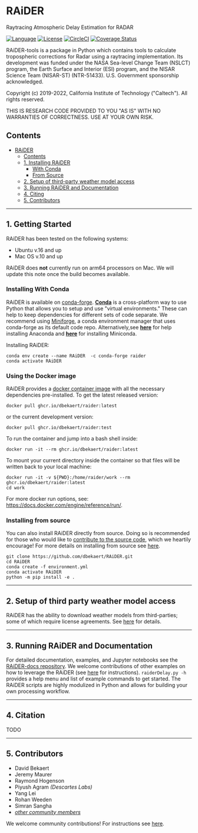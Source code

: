 # RAiDER
Raytracing Atmospheric Delay Estimation for RADAR

[![Language](https://img.shields.io/badge/python-3.7%2B-blue.svg)](https://www.python.org/)
[![License](https://img.shields.io/badge/License-Apache%202.0-blue.svg)](https://github.com/dbekaert/RAiDER/blob/dev/LICENSE)
[![CircleCI](https://circleci.com/gh/dbekaert/RAiDER.svg?style=svg)](https://circleci.com/gh/dbekaert/RAiDER)
[![Coverage Status](https://coveralls.io/repos/github/dbekaert/RAiDER/badge.svg?branch=dev)](https://coveralls.io/github/dbekaert/RAiDER?branch=dev)

RAiDER-tools is a package in Python which contains tools to calculate tropospheric corrections for Radar using a raytracing implementation. Its development was funded under the NASA Sea-level Change Team (NSLCT) program, the Earth Surface and Interior (ESI) program, and the NISAR Science Team (NISAR-ST) (NTR-51433). U.S. Government sponsorship acknowledged. 

Copyright (c) 2019-2022, California Institute of Technology ("Caltech"). All rights reserved.

THIS IS RESEARCH CODE PROVIDED TO YOU "AS IS" WITH NO WARRANTIES OF CORRECTNESS. USE AT YOUR OWN RISK.

## Contents
- [RAiDER](#raider)
  - [Contents](#contents)
  - [1. Installing RAiDER](#3-installing-raider)
    - [With Conda](#with-conda)
    - [From Source](#3-installing-raider)
  - [2. Setup of third-party weather model access](#4-setup-of-third-party-weather-model-access)
  - [3. Running RAiDER and Documentation](#5-running-raider-and-documentation)
  - [4. Citing](#6-citation)
  - [5. Contributors](#7-contributors)
------
## 1. Getting Started

RAiDER has been tested on the following systems:
- Ubuntu v.16 and up
- Mac OS v.10 and up

RAiDER does **not** currently run on arm64 processors on Mac. We will update this note once the build becomes available. 

### Installing With Conda
RAiDER is available on [conda-forge](https://anaconda.org/conda-forge/raider). __[Conda](https://docs.conda.io/en/latest/index.html)__ is a cross-platform way to use Python that allows you to setup and use "virtual environments." These can help to keep dependencies for different sets of code separate. We recommend using [Miniforge](https://github.com/conda-forge/miniforge), a conda environment manager that uses conda-forge as its default code repo. Alternatively,see __[here](https://docs.anaconda.com/anaconda/install/)__ for help installing Anaconda and __[here](https://docs.conda.io/en/latest/miniconda.html)__ for installing Miniconda.

Installing RAiDER:
```
conda env create --name RAiDER  -c conda-forge raider
conda activate RAiDER
```

### Using the Docker image
RAiDER provides a [docker container image](https://docs.docker.com/get-started/) with all the necessary dependencies pre-installed. To get the latest released version: 
```
docker pull ghcr.io/dbekaert/raider:latest
```
or the current development version:
```
docker pull ghcr.io/dbekaert/raider:test
```

To run the container and jump into a bash shell inside:
```
docker run -it --rm ghcr.io/dbekaert/raider:latest
```
To mount your current directory inside the container so that files will be written back to your local machine:
```
docker run -it -v ${PWD}:/home/raider/work --rm ghcr.io/dbekaert/raider:latest
cd work
```
For more docker run options, see: <https://docs.docker.com/engine/reference/run/>.

### Installing from source
You can also install RAiDER directly from source. Doing so is recommended for those who would like to [contribute to the source code](https://github.com/dbekaert/RAiDER/blob/dev/CONTRIBUTING.md), which we heartily encourage! For more details on installing from source see [here](https://github.com/dbekaert/RAiDER/blob/dev/Installing_from_source.md).
```
git clone https://github.com/dbekaert/RAiDER.git
cd RAiDER
conda create -f environment.yml
conda activate RAiDER
python -m pip install -e .
```
------
## 2. Setup of third party weather model access
RAiDER has the ability to download weather models from third-parties; some of which require license agreements. See [here](WeatherModels.md) for details.

------
## 3. Running RAiDER and Documentation
For detailed documentation, examples, and Jupyter notebooks see the [RAiDER-docs repository](https://github.com/dbekaert/RAiDER-docs).
We welcome contributions of other examples on how to leverage the RAiDER  (see [here](https://github.com/dbekaert/RAiDER/blob/master/CONTRIBUTING.md) for instructions).
``` raiderDelay.py -h ``` provides a help menu and list of example commands to get started.
The RAiDER scripts are highly modulized in Python and allows for building your own processing workflow.

------
## 4. Citation
TODO

------
## 5. Contributors
* David Bekaert
* Jeremy Maurer
* Raymond Hogenson
* Piyush Agram _(Descartes Labs)_
* Yang Lei
* Rohan Weeden
* Simran Sangha
* [_other community members_](https://github.com/dbekaert/RAiDER/graphs/contributors)

We welcome community contributions! For instructions see [here](https://github.com/dbekaert/RAiDER/blob/dev/CONTRIBUTING.md).
